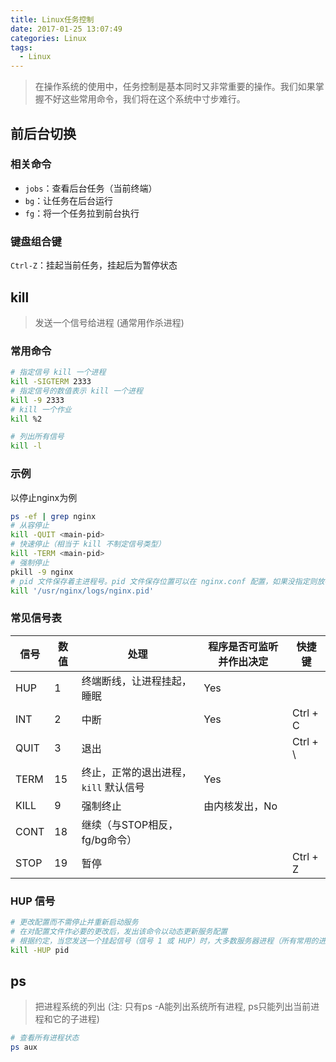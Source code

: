 ```yaml
---
title: Linux任务控制
date: 2017-01-25 13:07:49
categories: Linux
tags:
  - Linux
---
```


> 在操作系统的使用中，任务控制是基本同时又非常重要的操作。我们如果掌握不好这些常用命令，我们将在这个系统中寸步难行。
<!-- more -->

## 前后台切换
### 相关命令
- `jobs`：查看后台任务（当前终端）
- `bg`：让任务在后台运行
- `fg`：将一个任务拉到前台执行

### 键盘组合键
`Ctrl-Z`：挂起当前任务，挂起后为暂停状态


## kill
> 发送一个信号给进程 (通常用作杀进程)

### 常用命令
```bash
# 指定信号 kill 一个进程
kill -SIGTERM 2333
# 指定信号的数值表示 kill 一个进程
kill -9 2333
# kill 一个作业
kill %2

# 列出所有信号
kill -l
```

### 示例
以停止nginx为例
```bash
ps -ef | grep nginx
# 从容停止
kill -QUIT <main-pid>
# 快速停止（相当于 kill 不制定信号类型）
kill -TERM <main-pid>
# 强制停止
pkill -9 nginx
# pid 文件保存着主进程号。pid 文件保存位置可以在 nginx.conf 配置，如果没指定则放在 nginx 的 logs 目录下。
kill '/usr/nginx/logs/nginx.pid'
```

### 常见信号表
| 信号 | 数值 | 处理 | 程序是否可监听并作出决定 | 快捷键 |
|-----|-----|------------------|--------|----------|
| HUP | 1 | 终端断线，让进程挂起，睡眠 | Yes | |
| INT | 2 | 中断 | Yes | Ctrl + C |
| QUIT | 3 | 退出 | | Ctrl + \ |
| TERM | 15 | 终止，正常的退出进程，`kill` 默认信号 | Yes | |
| KILL | 9 | 强制终止 | 由内核发出，No | |
| CONT | 18 | 继续（与STOP相反， fg/bg命令） | | |
| STOP | 19 | 暂停 | | Ctrl + Z |

### HUP 信号
```bash
# 更改配置而不需停止并重新启动服务
# 在对配置文件作必要的更改后，发出该命令以动态更新服务配置
# 根据约定，当您发送一个挂起信号（信号 1 或 HUP）时，大多数服务器进程（所有常用的进程）都会进行复位操作并重新加载它们的配置文件。
kill -HUP pid
```

## ps
> 把进程系统的列出 (注: 只有ps -A能列出系统所有进程, ps只能列出当前进程和它的子进程)
```bash
# 查看所有进程状态
ps aux
```